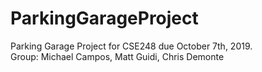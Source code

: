 # ParkingGarageProject
Parking Garage Project for CSE248 due October 7th, 2019. 
<br>Group: Michael Campos, Matt Guidi, Chris Demonte

